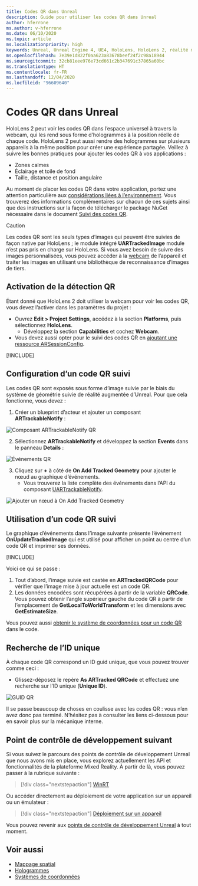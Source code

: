 ```yaml
---
title: Codes QR dans Unreal
description: Guide pour utiliser les codes QR dans Unreal
author: hferrone
ms.author: v-hferrone
ms.date: 06/10/2020
ms.topic: article
ms.localizationpriority: high
keywords: Unreal, Unreal Engine 4, UE4, HoloLens, HoloLens 2, réalité mixte, développement, fonctionnalités, documentation, guides, hologrammes, qr codes, casque de réalité mixte, casque windows mixed reality, casque de réalité virtuelle
ms.openlocfilehash: 7e39e1d822f0aa623a83678beef24f2c98a18944
ms.sourcegitcommit: 32cb81eee976e73cd661c2b347691c37865a60bc
ms.translationtype: HT
ms.contentlocale: fr-FR
ms.lasthandoff: 12/04/2020
ms.locfileid: "96609640"
---
```

# <a name="qr-codes-in-unreal"></a>Codes QR dans Unreal

HoloLens 2 peut voir les codes QR dans l’espace universel à travers la webcam, qui les rend sous forme d’hologrammes à la position réelle de chaque code. HoloLens 2 peut aussi rendre des hologrammes sur plusieurs appareils à la même position pour créer une expérience partagée. Veillez à suivre les bonnes pratiques pour ajouter les codes QR à vos applications :

- Zones calmes
- Éclairage et toile de fond
- Taille, distance et position angulaire

Au moment de placer les codes QR dans votre application, portez une attention particulière aux [considérations liées à l’environnement](../../environment-considerations-for-hololens.md). Vous trouverez des informations complémentaires sur chacun de ces sujets ainsi que des instructions sur la façon de télécharger le package NuGet nécessaire dans le document [Suivi des codes QR](../platform-capabilities-and-apis/qr-code-tracking.md).

> [!CAUTION]
> Les codes QR sont les seuls types d’images qui peuvent être suivies de façon native par HoloLens ; le module intégré **UARTrackedImage** module n’est pas pris en charge sur HoloLens. Si vous avez besoin de suivre des images personnalisées, vous pouvez accéder à la [webcam](unreal-hololens-camera.md) de l’appareil et traiter les images en utilisant une bibliothèque de reconnaissance d’images de tiers. 

## <a name="enabling-qr-detection"></a>Activation de la détection QR
Étant donné que HoloLens 2 doit utiliser la webcam pour voir les codes QR, vous devez l’activer dans les paramètres du projet :
- Ouvrez **Edit > Project Settings**, accédez à la section **Platforms**, puis sélectionnez **HoloLens**.
    + Développez la section **Capabilities** et cochez **Webcam**.  
- Vous devez aussi opter pour le suivi des codes QR en [ajoutant une ressource ARSessionConfig](https://docs.microsoft.com/windows/mixed-reality/unreal-uxt-ch3#adding-the-session-asset).

[!INCLUDE[](includes/tabs-qr-codes-1.md)]

## <a name="setting-up-a-tracked-qr-code"></a>Configuration d’un code QR suivi

Les codes QR sont exposés sous forme d’image suivie par le biais du système de géométrie suivie de réalité augmentée d’Unreal. Pour que cela fonctionne, vous devez :
1. Créer un blueprint d’acteur et ajouter un composant **ARTrackableNotify** :

![Composant ARTrackableNotify QR](images/unreal-spatialmapping-artrackablenotify.PNG)

2. Sélectionnez **ARTrackableNotify** et développez la section **Events** dans le panneau **Details** :

![Événements QR](images/unreal-spatialmapping-events.PNG)

3. Cliquez sur **+** à côté de **On Add Tracked Geometry** pour ajouter le nœud au graphique d’événements.
    - Vous trouverez la liste complète des événements dans l’API du composant [UARTrackableNotify](https://docs.unrealengine.com/API/Runtime/AugmentedReality/UARTrackableNotifyComponent/index.html).

![Ajouter un nœud à On Add Tracked Geometry](images/unreal-qr-codes-tracked-geometry.png)

## <a name="using-a-tracked-qr-code"></a>Utilisation d’un code QR suivi
Le graphique d’événements dans l’image suivante présente l’événement **OnUpdateTrackedImage** qui est utilisé pour afficher un point au centre d’un code QR et imprimer ses données.

[!INCLUDE[](includes/tabs-qr-codes-2.md)]

Voici ce qui se passe :
1. Tout d’abord, l’image suivie est castée en **ARTrackedQRCode** pour vérifier que l’image mise à jour actuelle est un code QR.  
2. Les données encodées sont récupérées à partir de la variable **QRCode**. Vous pouvez obtenir l’angle supérieur gauche du code QR à partir de l’emplacement de **GetLocalToWorldTransform** et les dimensions avec **GetEstimateSize**.

Vous pouvez aussi [obtenir le système de coordonnées pour un code QR](https://docs.microsoft.com/windows/mixed-reality/qr-code-tracking#getting-the-coordinate-system-for-a-qr-code) dans le code.

## <a name="finding-the-unique-id"></a>Recherche de l’ID unique
À chaque code QR correspond un ID guid unique, que vous pouvez trouver comme ceci :
- Glissez-déposez le repère **As ARTracked QRCode** et effectuez une recherche sur l’ID unique (**Unique ID**).

![GUID QR](images/unreal-qr-guid.PNG)

Il se passe beaucoup de choses en coulisse avec les codes QR : vous n’en avez donc pas terminé. N’hésitez pas à consulter les liens ci-dessous pour en savoir plus sur la mécanique interne.

## <a name="next-development-checkpoint"></a>Point de contrôle de développement suivant

Si vous suivez le parcours des points de contrôle de développement Unreal que nous avons mis en place, vous explorez actuellement les API et fonctionnalités de la plateforme Mixed Reality. À partir de là, vous pouvez passer à la rubrique suivante :

> [!div class="nextstepaction"]
> [WinRT](unreal-winRT.md)

Ou accéder directement au déploiement de votre application sur un appareil ou un émulateur :

> [!div class="nextstepaction"]
> [Déploiement sur un appareil](unreal-deploying.md)

Vous pouvez revenir aux [points de contrôle de développement Unreal](unreal-development-overview.md#3-platform-capabilities-and-apis) à tout moment.

## <a name="see-also"></a>Voir aussi
* [Mappage spatial](../../design/spatial-mapping.md)
* [Hologrammes](../../discover/hologram.md)
* [Systèmes de coordonnées](../../design/coordinate-systems.md)
